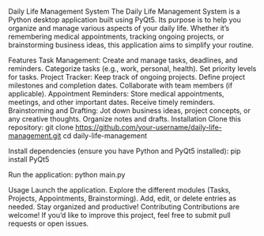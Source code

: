 Daily Life Management System
The Daily Life Management System is a Python desktop application built using PyQt5. Its purpose is to help you organize and manage various aspects of your daily life. Whether it’s remembering medical appointments, tracking ongoing projects, or brainstorming business ideas, this application aims to simplify your routine.

Features
Task Management:
Create and manage tasks, deadlines, and reminders.
Categorize tasks (e.g., work, personal, health).
Set priority levels for tasks.
Project Tracker:
Keep track of ongoing projects.
Define project milestones and completion dates.
Collaborate with team members (if applicable).
Appointment Reminders:
Store medical appointments, meetings, and other important dates.
Receive timely reminders.
Brainstorming and Drafting:
Jot down business ideas, project concepts, or any creative thoughts.
Organize notes and drafts.
Installation
Clone this repository:
git clone https://github.com/your-username/daily-life-management.git
cd daily-life-management

Install dependencies (ensure you have Python and PyQt5 installed):
pip install PyQt5

Run the application:
python main.py

Usage
Launch the application.
Explore the different modules (Tasks, Projects, Appointments, Brainstorming).
Add, edit, or delete entries as needed.
Stay organized and productive!
Contributing
Contributions are welcome! If you’d like to improve this project, feel free to submit pull requests or open issues.
